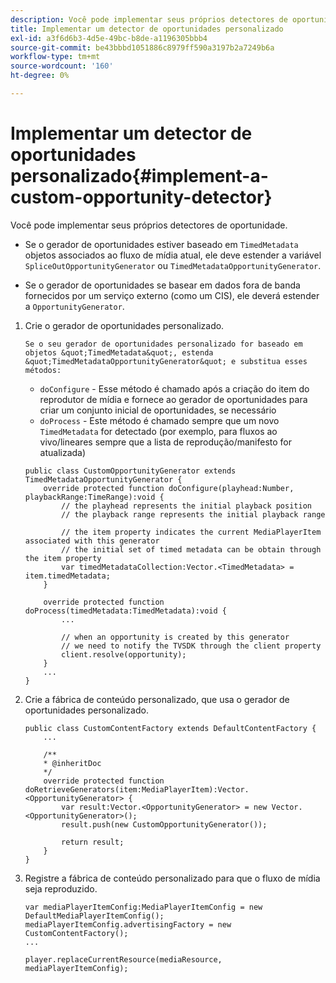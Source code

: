 ```yaml
---
description: Você pode implementar seus próprios detectores de oportunidade.
title: Implementar um detector de oportunidades personalizado
exl-id: a3f6d6b3-4d5e-49bc-b8de-a1196305bbb4
source-git-commit: be43bbbd1051886c8979ff590a3197b2a7249b6a
workflow-type: tm+mt
source-wordcount: '160'
ht-degree: 0%

---
```


# Implementar um detector de oportunidades personalizado{#implement-a-custom-opportunity-detector}

Você pode implementar seus próprios detectores de oportunidade.

* Se o gerador de oportunidades estiver baseado em `TimedMetadata` objetos associados ao fluxo de mídia atual, ele deve estender a variável `SpliceOutOpportunityGenerator` ou `TimedMetadataOpportunityGenerator`.

* Se o gerador de oportunidades se basear em dados fora de banda fornecidos por um serviço externo (como um CIS), ele deverá estender a `OpportunityGenerator`.

1. Crie o gerador de oportunidades personalizado.

       Se o seu gerador de oportunidades personalizado for baseado em objetos &quot;TimedMetadata&quot;, estenda &quot;TimedMetadataOpportunityGenerator&quot; e substitua esses métodos:
   
   * `doConfigure` - Esse método é chamado após a criação do item do reprodutor de mídia e fornece ao gerador de oportunidades para criar um conjunto inicial de oportunidades, se necessário
   * `doProcess` - Este método é chamado sempre que um novo `TimedMetadata` for detectado (por exemplo, para fluxos ao vivo/lineares sempre que a lista de reprodução/manifesto for atualizada)

   ```
   public class CustomOpportunityGenerator extends TimedMetadataOpportunityGenerator { 
       override protected function doConfigure(playhead:Number, playbackRange:TimeRange):void { 
           // the playhead represents the initial playback position 
           // the playback range represents the initial playback range 
   
           // the item property indicates the current MediaPlayerItem associated with this generator 
           // the initial set of timed metadata can be obtain through the item property 
           var timedMetadataCollection:Vector.<TimedMetadata> = item.timedMetadata; 
       } 
   
       override protected function doProcess(timedMetadata:TimedMetadata):void { 
           ... 
   
           // when an opportunity is created by this generator 
           // we need to notify the TVSDK through the client property 
           client.resolve(opportunity); 
       }  
       ... 
   }
   ```

1. Crie a fábrica de conteúdo personalizado, que usa o gerador de oportunidades personalizado.

   ```
   public class CustomContentFactory extends DefaultContentFactory { 
       ... 
   
       /** 
       * @inheritDoc 
       */ 
       override protected function doRetrieveGenerators(item:MediaPlayerItem):Vector.<OpportunityGenerator> { 
           var result:Vector.<OpportunityGenerator> = new Vector.<OpportunityGenerator>(); 
           result.push(new CustomOpportunityGenerator()); 
   
           return result; 
       } 
   }
   ```

1. Registre a fábrica de conteúdo personalizado para que o fluxo de mídia seja reproduzido.

   ```
   var mediaPlayerItemConfig:MediaPlayerItemConfig = new DefaultMediaPlayerItemConfig(); 
   mediaPlayerItemConfig.advertisingFactory = new CustomContentFactory(); 
   ... 
   
   player.replaceCurrentResource(mediaResource, mediaPlayerItemConfig);
   ```
